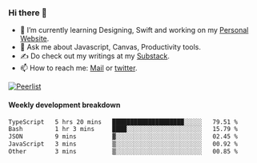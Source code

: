 ### Hi there 👋

- 🌱 I’m currently learning Designing, Swift and working on my [Personal Website](https://kvaishak.com/).
- 💬 Ask me about Javascript, Canvas,  Productivity tools. 
- :writing_hand: Do check out my writings at my [Substack](https://kvaishak.substack.com/).
- 📫 How to reach me: [Mail](mailto:vaishak.kaippanchery@gmail.com) or [twitter](https://twitter.com/kvaishack).

[![Peerlist](https://github-readme-badge.peerlist.io/api/vaishak)](https://peerlist.io/vaishak)

#### Weekly development breakdown

<!--START_SECTION:waka-->

```txt
TypeScript   5 hrs 20 mins   ████████████████████░░░░░   79.51 %
Bash         1 hr 3 mins     ████░░░░░░░░░░░░░░░░░░░░░   15.79 %
JSON         9 mins          ▓░░░░░░░░░░░░░░░░░░░░░░░░   02.45 %
JavaScript   3 mins          ▒░░░░░░░░░░░░░░░░░░░░░░░░   00.92 %
Other        3 mins          ▒░░░░░░░░░░░░░░░░░░░░░░░░   00.85 %
```

<!--END_SECTION:waka-->
